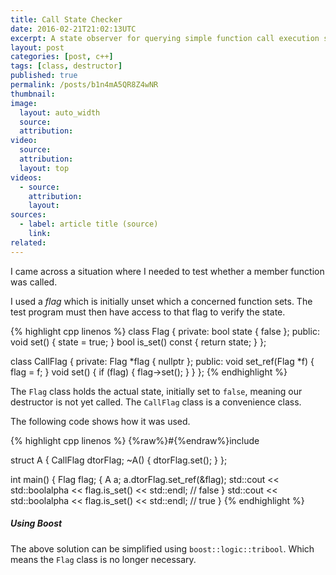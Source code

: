```yaml
---
title: Call State Checker
date: 2016-02-21T21:02:13UTC
excerpt: A state observer for querying simple function call execution state to help in debugging.
layout: post
categories: [post, c++]
tags: [class, destructor]
published: true
permalink: /posts/b1n4mA5QR8Z4wNR
thumbnail:
image:
  layout: auto_width
  source: 
  attribution: 
video:
  source: 
  attribution: 
  layout: top
videos:
  - source: 
    attribution: 
    layout: 
sources:
  - label: article title (source)
    link:
related:
---
```


I came across a situation where I needed to test whether a member function was called.

I used a _flag_ which is initially unset which a concerned function sets.
The test program must then have access to that flag to verify the state.

{% highlight cpp linenos %}
class Flag {
private:
    bool state { false };
public:
    void set() { state = true; }
    bool is_set() const { return state; }
};

class CallFlag {
private:
    Flag *flag { nullptr };
public:
    void set_ref(Flag *f) { flag = f; }
    void set() {
        if (flag) {
            flag->set();
        }
    }
};
{% endhighlight %}

The `Flag` class holds the actual state, initially set to `false`, meaning our destructor is not yet called.
The `CallFlag` class is a convenience class.

The following code shows how it was used.

{% highlight cpp linenos %}
{%raw%}#{%endraw%}include <iostream>

struct A {
    CallFlag dtorFlag;
    ~A() { dtorFlag.set(); }
};

int main()
{
    Flag flag;
    {
        A a;
        a.dtorFlag.set_ref(&flag);
        std::cout << std::boolalpha << flag.is_set() << std::endl;        // false
    }
    std::cout << std::boolalpha << flag.is_set() << std::endl;            // true
}
{% endhighlight %}

##### Using Boost

The above solution can be simplified using `boost::logic::tribool`.
Which means the `Flag` class is no longer necessary.
